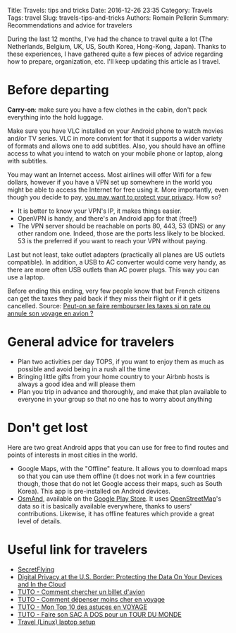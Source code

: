 Title: Travels: tips and tricks
Date: 2016-12-26 23:35
Category: Travels
Tags: travel
Slug: travels-tips-and-tricks
Authors: Romain Pellerin
Summary: Recommendations and advice for travelers

During the last 12 months, I've had the chance to travel quite a lot (The Netherlands, Belgium, UK, US, South Korea, Hong-Kong, Japan). Thanks to these experiences, I have gathered quite a few pieces of advice regarding how to prepare, organization, etc. I'll keep updating this article as I travel.

# Before departing

**Carry-on**: make sure you have a few clothes in the cabin, don't pack everything into the hold luggage.

Make sure you have VLC installed on your Android phone to watch movies and/or TV series. VLC in more convient for that it supports a wider variety of formats and allows one to add subtitles. Also, you should have an offline access to what you intend to watch on your mobile phone or laptop, along with subtitles.

You may want an Internet access. Most airlines will offer Wifi for a few dollars, however if you have a VPN set up somewhere in the world you might be able to access the Internet for free using it. More importantly, even though you decide to pay, [you may want to protect your privacy](https://theintercept.com/2016/12/07/american-and-british-spy-agencies-targeted-in-flight-mobile-phone-use/). How so?

- It is better to know your VPN's IP, it makes things easier.
- OpenVPN is handy, and there's an Android app for that (free!)
- The VPN server should be reachable on ports 80, 443, 53 (DNS) or any other random one. Indeed, those are the ports less likely to be blocked. 53 is the preferred if you want to reach your VPN without paying.

Last but not least, take outlet adapters (practically all planes are US outlets compatible). In addition, a USB to AC converter would come very handy, as there are more often USB outlets than AC power plugs. This way you can use a laptop.

Before ending this ending, very few people know that but French citizens can get the taxes they paid back if they miss their flight or if it gets cancelled. Source: [Peut-on se faire rembourser les taxes si on rate ou annule son voyage en avion ?](https://www.service-public.fr/particuliers/vosdroits/F32396)

# General advice for travelers

- Plan two activities per day TOPS, if you want to enjoy them as much as possible and avoid being in a rush all the time
- Bringing little gifts from your home country to your Airbnb hosts is always a good idea and will please them
- Plan you trip in advance and thoroughly, and make that plan available to everyone in your group so that no one has to worry about anything

# Don't get lost

Here are two great Android apps that you can use for free to find routes and points of interests in most cities in the world.

- Google Maps, with the "Offline" feature. It allows you to download maps so that you can use them offline (it does not work in a few countries though, those that do not let Google access their maps, such as South Korea). This app is pre-installed on Android devices.
- [OsmAnd](http://osmand.net/), available on the [Google Play Store](https://play.google.com/store/apps/details?id=net.osmand). It uses [OpenStreetMap](https://www.openstreetmap.org/)'s data so it is basically available everywhere, thanks to users' contributions. Likewise, it has offline features which provide a great level of details.

# Useful link for travelers

- [SecretFlying](http://www.secretflying.com/)
- [Digital Privacy at the U.S. Border: Protecting the Data On Your Devices and In the Cloud](https://www.eff.org/wp/digital-privacy-us-border-2017)
- [TUTO - Comment chercher un billet d'avion](https://www.youtube.com/watch?v=_CHaUhwrafM)
- [TUTO - Comment dépenser moins cher en voyage](https://www.youtube.com/watch?v=uZaEAo7NCes)
- [TUTO - Mon Top 10 des astuces en VOYAGE](https://www.youtube.com/watch?v=nTbzx4-lAAI)
- [TUTO - Faire son SAC A DOS pour un TOUR DU MONDE](https://www.youtube.com/watch?v=2PZNLlprlwc)
- [Travel (Linux) laptop setup](https://mricon.com/i/travel-laptop-setup.html)
